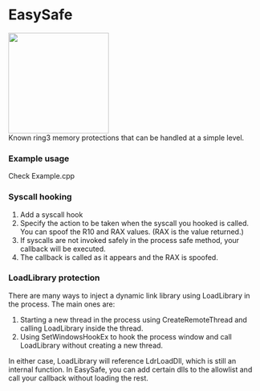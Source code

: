 # EasySafe
<img src="https://github.com/illegal-instruction-co/EasySafe/blob/main/assets/easysafe.png?raw=true" data-canonical-src="https://github.com/illegal-instruction-co/EasySafe/blob/main/assets/easysafe.png?raw=true" width="200" height="200" />
<br />
Known ring3 memory protections that can be handled at a simple level.

### Example usage
Check Example.cpp

### Syscall hooking
1. Add a syscall hook
2. Specify the action to be taken when the syscall you hooked is called. You can spoof the R10 and RAX values. (RAX is the value returned.)
3. If syscalls are not invoked safely in the process safe method, your callback will be executed.
4. The callback is called as it appears and the RAX is spoofed.

### LoadLibrary protection 

There are many ways to inject a dynamic link library using LoadLibrary in the process.
The main ones are:
1. Starting a new thread in the process using CreateRemoteThread and calling LoadLibrary inside the thread.
2. Using SetWindowsHookEx to hook the process window and call LoadLibrary without creating a new thread.

In either case, LoadLibrary will reference LdrLoadDll, which is still an internal function. In EasySafe, you can add certain dlls to the allowlist and call your callback without loading the rest.